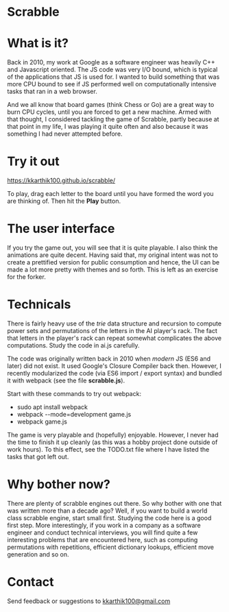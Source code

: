 # Scrabble

# What is it?

Back in 2010, my work at Google as a software engineer was heavily C++ and
Javascript oriented. The JS code was very I/O bound, which is typical of the
applications that JS is used for. I wanted to build something that was more
CPU bound to see if JS performed well on computationally intensive tasks
that ran in a web browser.

And we all know that board games (think Chess or Go) are a great way to burn
CPU cycles, until you are forced to get a new machine. Armed with that thought,
I considered tackling the game of Scrabble, partly because at that point in
my life, I was playing it quite often and also because it was something I had
never attempted before.

# Try it out

https://kkarthik100.github.io/scrabble/

To play, drag each letter to the board until you have formed the word you are thinking of. Then hit the **Play** button.

# The user interface

If you try the game out, you will see that it is quite playable. I also think
the animations are quite decent. Having said that, my original intent was not
to create a prettified version for public consumption and hence, the UI can
be made a lot more pretty with themes and so forth. This is left as an
exercise for the forker.

# Technicals

There is fairly heavy use of the *trie* data structure and recursion to
compute power sets and permutations of the letters in the AI player's rack.
The fact that letters in the player's rack can repeat somewhat complicates
the above computations. Study the code in ai.js carefully.

The code was originally written back in 2010 when *modern* JS (ES6 and later)
did not exist. It used Google's Closure Compiler back then. However, I
recently modularized the code (via ES6 import / export syntax) and bundled it
with webpack (see the file **scrabble.js**).

Start with these commands to try out webpack:
  * sudo apt install webpack
  * webpack --mode=development game.js
  * webpack game.js

The game is very playable and (hopefully) enjoyable. However, I never had the
time to finish it up cleanly (as this was a hobby project done outside of
work hours). To this effect, see the TODO.txt file where I have listed the
tasks that got left out.

# Why bother now?

There are plenty of scrabble engines out there. So why bother with one that
was written more than a decade ago? Well, if you want to build a world class
scrabble engine, start small first. Studying the code here is a good first
step. More interestingly, if you work in a company as a software engineer and conduct
technical interviews, you will find quite a few interesting problems that
are encountered here, such as computing permutations with repetitions, efficient
dictionary lookups, efficient move generation and so on.

# Contact

Send feedback or suggestions to kkarthik100@gmail.com
